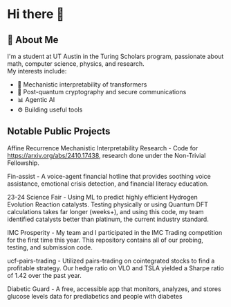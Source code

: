 # Hi there 👋

## 🧬 About Me

I'm a student at UT Austin in the Turing Scholars program, passionate about math, computer science, physics, and research.  
My interests include:
- 🧠 Mechanistic interpretability of transformers
- 🔐 Post-quantum cryptography and secure communications
- 📊 Agentic AI
- ⚙️ Building useful tools

## Notable Public Projects

Affine Recurrence Mechanistic Interpretability Research - Code for https://arxiv.org/abs/2410.17438, research done under the Non-Trivial Fellowship.

Fin-assist - A voice-agent financial hotline that provides soothing voice assistance, emotional crisis detection, and financial literacy education.

23-24 Science Fair - Using ML to predict highly efficient Hydrogen Evolution Reaction catalysts. Testing physically or using Quantum DFT calculations takes far longer (weeks+), and using this code, my team identified catalysts better than platinum, the current industry standard.

IMC Prosperity - My team and I participated in the IMC Trading competition for the first time this year. This repository contains all of our probing, testing, and submission code.

ucf-pairs-trading - Utilized pairs-trading on cointegrated stocks to find a profitable strategy. Our hedge ratio on VLO and TSLA yielded a Sharpe ratio of 1.42 over the past year.

Diabetic Guard - A free, accessible app that monitors, analyzes, and stores glucose levels data for prediabetics and people with diabetes




<!--
**alexanderwgu/alexanderwgu** is a ✨ _special_ ✨ repository because its `README.md` (this file) appears on your GitHub profile.

Here are some ideas to get you started:

- 🔭 I’m currently working on ...
- 🌱 I’m currently learning ...
- 👯 I’m looking to collaborate on ...
- 🤔 I’m looking for help with ...
- 💬 Ask me about ...
- 📫 How to reach me: ...
- 😄 Pronouns: ...
- ⚡ Fun fact: ...
-->
